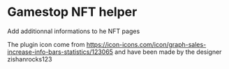 # Gamestop NFT helper

Add additionnal informations to he NFT pages

The plugin icon come from https://icon-icons.com/icon/graph-sales-increase-info-bars-statistics/123065 and have been made by the designer zishanrocks123

